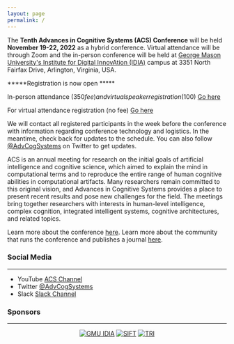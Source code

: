```yaml
---
layout: page
permalink: /
---
```


The **Tenth Advances in Cognitive Systems (ACS) Conference** will be held **November 19-22, 2022** as a hybrid conference.  Virtual attendance will be through Zoom and the in-person conference will be held at [George Mason University's Institute for Digital InnovAtion (IDIA)](https://idia.gmu.edu/) campus at 3351 North Fairfax Drive, Arlington, Virginia, USA. 

*****Registration is now open *****

In-person attendance ($350 fee) and virtual speaker registration ($100) [Go here](http://www.cogsys.org/conference/2022/registration.html)

For virtual attendance registration (no fee) [Go here](https://docs.google.com/forms/d/e/1FAIpQLSdxlvtW95NiuozTaVz3Ie0Hbydmn-eCHnxKLGGAnPFa-alqBg/viewform?usp=sf_link)

We will contact all registered participants in the week before the conference with information regarding conference technology and logistics. In the meantime, check back for updates to the schedule. You can also follow [@AdvCogSystems](https://twitter.com/AdvCogSystems) on Twitter to get updates.

ACS is an annual meeting for research on the initial goals of artificial intelligence and cognitive science, which aimed to explain the mind in computational terms and to reproduce the entire range of human cognitive abilities in computational artifacts. Many researchers remain committed to this original vision, and Advances in Cognitive Systems provides a place to present recent results and pose new challenges for the field. The meetings bring together researchers with interests in human-level intelligence, complex cognition, integrated intelligent systems, cognitive architectures, and related topics. 

Learn more about the conference [here](http://www.cogsys.org/conference/2022/). Learn more about the community that runs the conference and publishes a journal [here](http://cogsys.org/).

### Social Media
----
- YouTube [ACS Channel](https://www.youtube.com/channel/UCTcaMWR5sv603SO7DN8L-TA)
- Twitter [@AdvCogSystems](https://twitter.com/AdvCogSystems)
- Slack [Slack Channel](https://advcogsystems.slack.com)


### Sponsors
----
<!-- <div style="text-align:center"><a href="http://www.sift.net/"><img src= "{{ site.baseurl }}/images/sift-logo-510.png"  alt="SIFT" style="max-width250px;"></a></div>
<div style="text-align:left"><a href="https://idia.gmu.edu/"><img src= "{{ site.baseurl }}/images/idia.png"  alt="GMU IDIA" style="max-width250px;"></a></div>
<div style="text-align:right"><a href="https://www.tri.global/"><img src= "{{ site.baseurl }}/images/tri.jpg"  alt="TRI" style="max-width50px;"></a></div> -->

<div style="text-align:center">
     <a href="https://idia.gmu.edu/"><img src= "{{ site.baseurl }}/images/idia.png"  alt="GMU IDIA" style="max-width250px;"></a>
     <a href="http://www.sift.net/"><img src= "{{ site.baseurl }}/images/sift-logo-510.png"  alt="SIFT" style="max-width250px;"></a>
     <a href="https://www.tri.global/"><img src= "{{ site.baseurl }}/images/tri_small.png"  alt="TRI" style="max-width10px;"></a>
</div>
